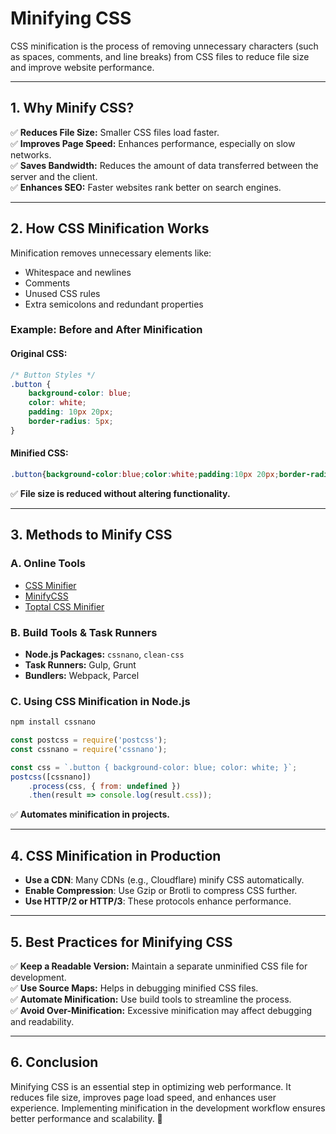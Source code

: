 # Minifying CSS

CSS minification is the process of removing unnecessary characters (such as spaces, comments, and line breaks) from CSS files to reduce file size and improve website performance.

---

## **1. Why Minify CSS?**

✅ **Reduces File Size:** Smaller CSS files load faster.  
✅ **Improves Page Speed:** Enhances performance, especially on slow networks.  
✅ **Saves Bandwidth:** Reduces the amount of data transferred between the server and the client.  
✅ **Enhances SEO:** Faster websites rank better on search engines.  

---

## **2. How CSS Minification Works**

Minification removes unnecessary elements like:

- Whitespace and newlines
- Comments
- Unused CSS rules
- Extra semicolons and redundant properties

### **Example: Before and After Minification**

#### **Original CSS:**

```css
/* Button Styles */
.button {
    background-color: blue;
    color: white;
    padding: 10px 20px;
    border-radius: 5px;
}
```

#### **Minified CSS:**

```css
.button{background-color:blue;color:white;padding:10px 20px;border-radius:5px;}
```

✅ **File size is reduced without altering functionality.**

---

## **3. Methods to Minify CSS**

### **A. Online Tools**

- [CSS Minifier](https://cssminifier.com/)
- [MinifyCSS](https://www.minifycss.com/)
- [Toptal CSS Minifier](https://www.toptal.com/developers/cssminifier)

### **B. Build Tools & Task Runners**

- **Node.js Packages:** `cssnano`, `clean-css`
- **Task Runners:** Gulp, Grunt
- **Bundlers:** Webpack, Parcel

### **C. Using CSS Minification in Node.js**

```sh
npm install cssnano
```

```js
const postcss = require('postcss');
const cssnano = require('cssnano');

const css = `.button { background-color: blue; color: white; }`;
postcss([cssnano])
    .process(css, { from: undefined })
    .then(result => console.log(result.css));
```

✅ **Automates minification in projects.**

---

## **4. CSS Minification in Production**

- **Use a CDN**: Many CDNs (e.g., Cloudflare) minify CSS automatically.
- **Enable Compression**: Use Gzip or Brotli to compress CSS further.
- **Use HTTP/2 or HTTP/3**: These protocols enhance performance.

---

## **5. Best Practices for Minifying CSS**

✅ **Keep a Readable Version:** Maintain a separate unminified CSS file for development.  
✅ **Use Source Maps:** Helps in debugging minified CSS files.  
✅ **Automate Minification:** Use build tools to streamline the process.  
✅ **Avoid Over-Minification:** Excessive minification may affect debugging and readability.  

---

## **6. Conclusion**

Minifying CSS is an essential step in optimizing web performance. It reduces file size, improves page load speed, and enhances user experience. Implementing minification in the development workflow ensures better performance and scalability. 🚀
